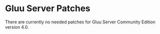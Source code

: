 # Gluu Server Patches

There are currently no needed patches for Gluu Server Community Edition version 4.0.
